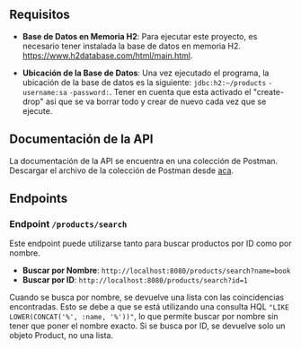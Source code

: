 ## Requisitos

- **Base de Datos en Memoria H2**: Para ejecutar este proyecto, es necesario tener instalada la base de datos en memoria H2. https://www.h2database.com/html/main.html.

- **Ubicación de la Base de Datos**: Una vez ejecutado el programa, la ubicación de la base de datos es la siguiente: `jdbc:h2:~/products`  `-username:sa` `-password:`. Tener en cuenta que esta activado el "create-drop" asi que se va borrar todo y crear de nuevo cada vez que se ejecute.

## Documentación de la API

La documentación de la API se encuentra en una colección de Postman. Descargar el archivo de la colección de Postman desde [aca](src/docs/product-service.postman_collection.json).

## Endpoints

### Endpoint `/products/search`

Este endpoint puede utilizarse tanto para buscar productos por ID como por nombre.

- **Buscar por Nombre**: `http://localhost:8080/products/search?name=book`
- **Buscar por ID**: `http://localhost:8080/products/search?id=1`

Cuando se busca por nombre, se devuelve una lista con las coincidencias encontradas. Esto se debe a que se está utilizando una consulta HQL `"LIKE LOWER(CONCAT('%', :name, '%'))"`, lo que permite buscar por nombre sin tener que poner el nombre exacto. Si se busca por ID, se devuelve solo un objeto Product, no una lista.
